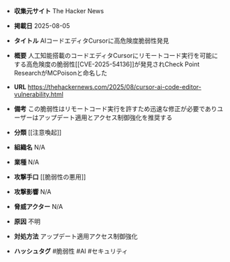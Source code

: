 - **収集元サイト**
The Hacker News

- **掲載日**
2025-08-05

- **タイトル**
AIコードエディタCursorに高危険度脆弱性発見

- **概要**
人工知能搭載のコードエディタCursorにリモートコード実行を可能にする高危険度の脆弱性[[CVE-2025-54136]]が発見されCheck Point ResearchがMCPoisonと命名した

- **URL**
https://thehackernews.com/2025/08/cursor-ai-code-editor-vulnerability.html

- **備考**
この脆弱性はリモートコード実行を許すため迅速な修正が必要でありユーザーはアップデート適用とアクセス制御強化を推奨する

- **分類**
[[注意喚起]]

- **組織名**
N/A

- **業種**
N/A

- **攻撃手口**
[[脆弱性の悪用]]

- **攻撃影響**
N/A

- **脅威アクター**
N/A

- **原因**
不明

- **対処方法**
アップデート適用アクセス制御強化

- **ハッシュタグ**
#脆弱性 #AI #セキュリティ
